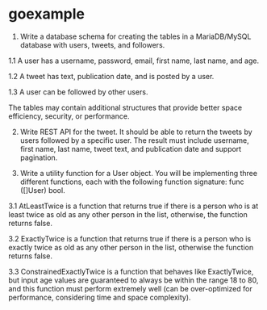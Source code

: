 # goexample  
  
  
1. Write a database schema for creating the tables in a MariaDB/MySQL database with users, tweets, and followers.  

1.1 A user has a username, password, email, first name, last name, and age.  

1.2 A tweet has text, publication date, and is posted by a user.  

1.3 A user can be followed by other users.  

The tables may contain additional structures that provide better space efficiency, security, or performance.

2. Write REST API for the tweet. It should be able to return the tweets by users followed by a specific user. The result must include username, first name, last name, tweet text, and publication date and support pagination.

3. Write a utility function for a User object. You will be implementing three different functions, each with the following function signature: func ([]User) bool.  

3.1  AtLeastTwice is a function that returns true if there is a person who is at least twice as old as any other person in the list, otherwise, the function returns false.  

3.2  ExactlyTwice is a function that returns true if there is a person who is exactly twice as old as any other person in the list, otherwise the function returns false.  

3.3  ConstrainedExactlyTwice is a function that behaves like ExactlyTwice, but input age values are guaranteed to always be within the range 18 to 80, and this function must perform extremely well (can be over-optimized for performance, considering time and space complexity).  